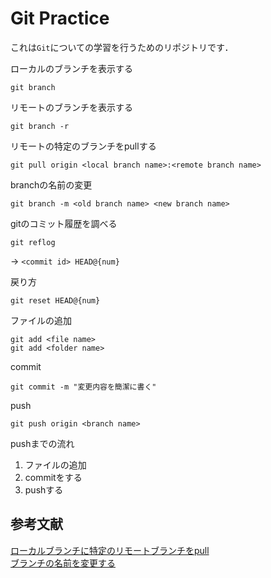 # Git Practice

これは`Git`についての学習を行うためのリポジトリです．


ローカルのブランチを表示する
```
git branch
```

リモートのブランチを表示する
```
git branch -r
```

リモートの特定のブランチをpullする
```
git pull origin <local branch name>:<remote branch name>
```

branchの名前の変更
```
git branch -m <old branch name> <new branch name>
```

gitのコミット履歴を調べる
```
git reflog
```
-> `<commit id> HEAD@{num}`

戻り方
```
git reset HEAD@{num}
```

ファイルの追加
```
git add <file name>
git add <folder name>
```

commit
```
git commit -m "変更内容を簡潔に書く"
```

push
```
git push origin <branch name>
```

pushまでの流れ
1. ファイルの追加
2. commitをする
3. pushする

## 参考文献
[ローカルブランチに特定のリモートブランチをpull](https://qiita.com/hinatades/items/d47dec72a87c5fed50f7)<br>
[ブランチの名前を変更する](https://docs.github.com/ja/repositories/configuring-branches-and-merges-in-your-repository/managing-branches-in-your-repository/renaming-a-branch)